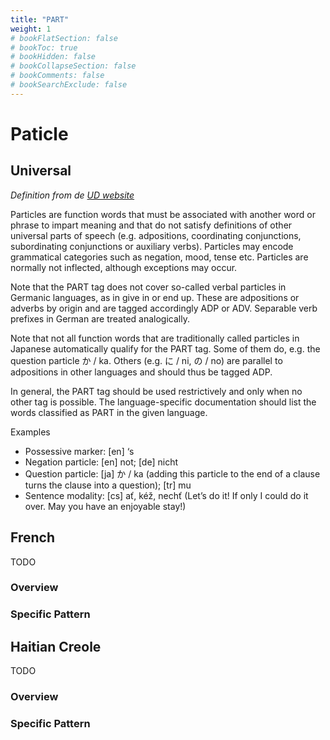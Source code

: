 ```yaml
---
title: "PART"
weight: 1
# bookFlatSection: false
# bookToc: true
# bookHidden: false
# bookCollapseSection: false
# bookComments: false
# bookSearchExclude: false
---
```

# Paticle  

##  Universal  

*Definition from de [UD website](https://universaldependencies.org/u/pos/PART.html)*

Particles are function words that must be associated with another word or phrase to impart meaning and that do not satisfy definitions of other universal parts of speech (e.g. adpositions, coordinating conjunctions, subordinating conjunctions or auxiliary verbs). Particles may encode grammatical categories such as negation, mood, tense etc. Particles are normally not inflected, although exceptions may occur.

Note that the PART tag does not cover so-called verbal particles in Germanic languages, as in give in or end up. These are adpositions or adverbs by origin and are tagged accordingly ADP or ADV. Separable verb prefixes in German are treated analogically.

Note that not all function words that are traditionally called particles in Japanese automatically qualify for the PART tag. Some of them do, e.g. the question particle か / ka. Others (e.g. に / ni, の / no) are parallel to adpositions in other languages and should thus be tagged ADP.

In general, the PART tag should be used restrictively and only when no other tag is possible. The language-specific documentation should list the words classified as PART in the given language.

Examples
- Possessive marker: [en] ‘s
- Negation particle: [en] not; [de] nicht
- Question particle: [ja] か / ka (adding this particle to the end of a clause turns the clause into a question); [tr] mu
- Sentence modality: [cs] ať, kéž, nechť (Let’s do it! If only I could do it over. May you have an enjoyable stay!)

## French

TODO
### Overview

### Specific Pattern




## Haitian Creole

TODO
### Overview

### Specific Pattern


